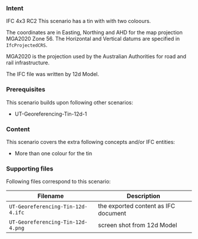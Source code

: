 
### Intent

IFC 4x3 RC2
This scenario has a tin with with two coloours. 

The coordinates are in Easting, Northing and AHD for the map projection MGA2020 Zone 56.
The Horizontal and Vertical datums are specified in `IfcProjectedCRS`.

MGA2020 is the projection used by the Australian Authorities for road and rail infrastructure. 

The IFC file was written by 12d Model. 

### Prerequisites

This scenario builds upon following other scenarios:

- UT-Georeferencing-Tin-12d-1

### Content

This scenario covers the extra following concepts and/or IFC entities:

- More than one colour for the tin


### Supporting files

Following files correspond to this scenario:

| Filename                                    | Description                               |
|---------------------------------------------|-------------------------------------------|
| `UT-Georeferencing-Tin-12d-4.ifc` | the exported content as IFC document      |
| `UT-Georeferencing-Tin-12d-4.png` | screen shot from 12d Model                |

